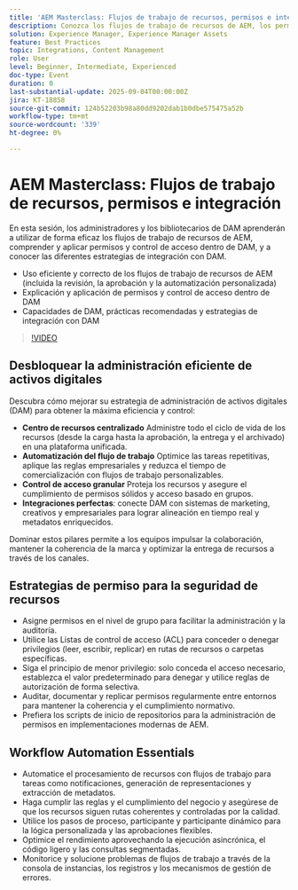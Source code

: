 ```yaml
---
title: 'AEM Masterclass: Flujos de trabajo de recursos, permisos e integración'
description: Conozca los flujos de trabajo de recursos de AEM, los permisos de DAM y las estrategias de integración. Ideal para administradores y bibliotecarios de DAM que buscan prácticas recomendadas y consejos de automatización.
solution: Experience Manager, Experience Manager Assets
feature: Best Practices
topic: Integrations, Content Management
role: User
level: Beginner, Intermediate, Experienced
doc-type: Event
duration: 0
last-substantial-update: 2025-09-04T00:00:00Z
jira: KT-18858
source-git-commit: 124b52203b98a80dd9202dab1b0dbe575475a52b
workflow-type: tm+mt
source-wordcount: '339'
ht-degree: 0%

---
```



# AEM Masterclass: Flujos de trabajo de recursos, permisos e integración

En esta sesión, los administradores y los bibliotecarios de DAM aprenderán a utilizar de forma eficaz los flujos de trabajo de recursos de AEM, comprender y aplicar permisos y control de acceso dentro de DAM, y a conocer las diferentes estrategias de integración con DAM.

* Uso eficiente y correcto de los flujos de trabajo de recursos de AEM (incluida la revisión, la aprobación y la automatización personalizada)
* Explicación y aplicación de permisos y control de acceso dentro de DAM
* Capacidades de DAM, prácticas recomendadas y estrategias de integración con DAM

>[!VIDEO](https://video.tv.adobe.com/v/3471455/?learn=on&enablevpops&captions=spa)

## Desbloquear la administración eficiente de activos digitales

Descubra cómo mejorar su estrategia de administración de activos digitales (DAM) para obtener la máxima eficiencia y control:

* **Centro de recursos centralizado** Administre todo el ciclo de vida de los recursos (desde la carga hasta la aprobación, la entrega y el archivado) en una plataforma unificada.
* **Automatización del flujo de trabajo** Optimice las tareas repetitivas, aplique las reglas empresariales y reduzca el tiempo de comercialización con flujos de trabajo personalizables.
* **Control de acceso granular** Proteja los recursos y asegure el cumplimiento de permisos sólidos y acceso basado en grupos.
* **Integraciones perfectas**: conecte DAM con sistemas de marketing, creativos y empresariales para lograr alineación en tiempo real y metadatos enriquecidos.

Dominar estos pilares permite a los equipos impulsar la colaboración, mantener la coherencia de la marca y optimizar la entrega de recursos a través de los canales.

## Estrategias de permiso para la seguridad de recursos

* Asigne permisos en el nivel de grupo para facilitar la administración y la auditoría.
* Utilice las Listas de control de acceso (ACL) para conceder o denegar privilegios (leer, escribir, replicar) en rutas de recursos o carpetas específicas.
* Siga el principio de menor privilegio: solo conceda el acceso necesario, establezca el valor predeterminado para denegar y utilice reglas de autorización de forma selectiva.
* Auditar, documentar y replicar permisos regularmente entre entornos para mantener la coherencia y el cumplimiento normativo.
* Prefiera los scripts de inicio de repositorios para la administración de permisos en implementaciones modernas de AEM.

## Workflow Automation Essentials

* Automatice el procesamiento de recursos con flujos de trabajo para tareas como notificaciones, generación de representaciones y extracción de metadatos.
* Haga cumplir las reglas y el cumplimiento del negocio y asegúrese de que los recursos siguen rutas coherentes y controladas por la calidad.
* Utilice los pasos de proceso, participante y participante dinámico para la lógica personalizada y las aprobaciones flexibles.
* Optimice el rendimiento aprovechando la ejecución asincrónica, el código ligero y las consultas segmentadas.
* Monitorice y solucione problemas de flujos de trabajo a través de la consola de instancias, los registros y los mecanismos de gestión de errores.